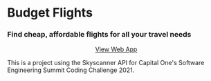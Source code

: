 # Budget Flights  
### Find cheap, affordable flights for all your travel needs

<p align="center">
  <a href="https://budget-flights-cap1.glitch.me">View Web App</a>
</p>

This is a project using the Skyscanner API for Capital One's Software Engineering Summit Coding Challenge 2021.
